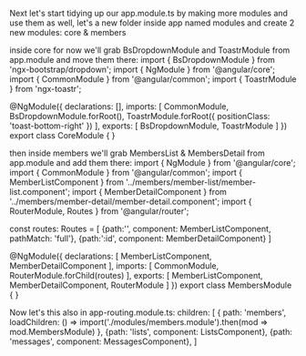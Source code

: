 Next let's start tidying up our app.module.ts by making more modules and use them as well,
let's a new folder inside app named modules and create 2 new modules:
core & members

inside core for now we'll grab BsDropdownModule and ToastrModule from app.module and move them there:
import { BsDropdownModule } from 'ngx-bootstrap/dropdown';
import { NgModule } from '@angular/core';
import { CommonModule } from '@angular/common';
import { ToastrModule } from 'ngx-toastr';



@NgModule({
  declarations: [],
  imports: [
    CommonModule,
    BsDropdownModule.forRoot(),
    ToastrModule.forRoot({
      positionClass: 'toast-bottom-right'
    })
  ],
  exports: [
    BsDropdownModule,
    ToastrModule
  ]
})
export class CoreModule { }


then inside members we'll grab MembersList & MembersDetail from app.module and add them there:
import { NgModule } from '@angular/core';
import { CommonModule } from '@angular/common';
import { MemberListComponent } from '../members/member-list/member-list.component';
import { MemberDetailComponent } from '../members/member-detail/member-detail.component';
import { RouterModule, Routes } from '@angular/router';

const routes: Routes = [
  {path:'', component: MemberListComponent, pathMatch: 'full'},
  {path:':id', component: MemberDetailComponent}
]

@NgModule({
  declarations: [
    MemberListComponent,
    MemberDetailComponent
  ],
  imports: [
    CommonModule,
    RouterModule.forChild(routes)
  ],
  exports: [
    MemberListComponent,
    MemberDetailComponent,
    RouterModule
  ]
})
export class MembersModule { }


Now let's this also in app-routing.module.ts:
    children: [
      {
        path: 'members',
        loadChildren: () => import('./modules/members.module').then(mod => mod.MembersModule) 
      },
      {path: 'lists', component: ListsComponent},
      {path: 'messages', component: MessagesComponent},
    ]
